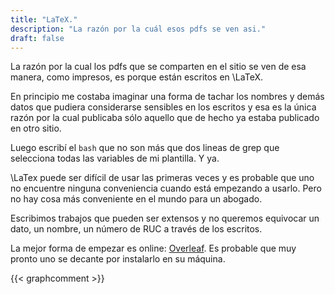 ```yaml
---
title: "LaTeX."
description: "La razón por la cuál esos pdfs se ven asi."
draft: false
---
```


La razón por la cual los pdfs que se comparten en el sitio se ven de esa manera, como impresos, es porque están escritos en \LaTeX.

En principio me costaba imaginar una forma de tachar los nombres y demás datos que pudiera considerarse sensibles en los escritos y esa es la única razón por la cual publicaba sólo aquello que de hecho ya estaba publicado en otro sitio.

Luego escribí el ```bash```  que no son más que dos lineas de grep que selecciona todas las variables de mi plantilla. Y ya.

\LaTex puede ser difícil de usar las primeras veces y es probable que uno no encuentre ninguna conveniencia cuando está empezando a usarlo. Pero no hay cosa más conveniente en el mundo para un abogado.

Escribimos trabajos que pueden ser extensos y no queremos equivocar un dato, un nombre, un número de RUC a través de los escritos.

La mejor forma de empezar es online: [Overleaf](https://www.overleaf.com/). Es probable que muy pronto uno se decante por instalarlo en su máquina.

{{< graphcomment >}}

